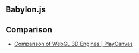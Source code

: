 ## Babylon.js

## Comparison
- [Comparison of WebGL 3D Engines | PlayCanvas](https://playcanvas.com/project/337758/overview/comparison-of-webgl-3d-engines)
